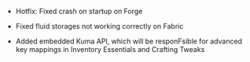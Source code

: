- Hotfix: Fixed crash on startup on Forge 

- Fixed fluid storages not working correctly on Fabric
- Added embedded Kuma API, which will be responFsible for advanced key mappings in Inventory Essentials and Crafting Tweaks